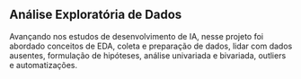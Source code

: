 ## Análise Exploratória de Dados

Avançando nos estudos de desenvolvimento de IA, nesse projeto foi abordado conceitos de EDA, coleta e preparação de dados, lidar com dados ausentes, formulação de hipóteses, análise univariada e bivariada, outliers e automatizações.
